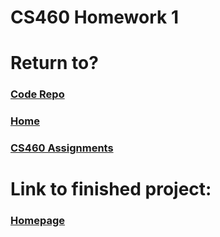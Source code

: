# CS460 Homework 1

# Return to?
### [Code Repo](https://github.com/joshua-martinez95/joshua-martinez95.github.io/tree/master/homework1) 
### [Home](../index.md) 
### [CS460 Assignments](portMain-cs460.md) 

# Link to finished project:

### [Homepage](../homework1/index.html)
